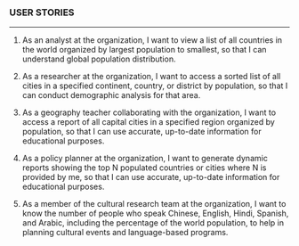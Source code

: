 ### USER STORIES
***
1. As an analyst at the organization, I want to view a list of all countries in the world organized by largest population to smallest, so that I can understand global population distribution.

2. As a researcher at the organization, I want to access a sorted list of all cities in a specified continent, country, or district by population, so that I can conduct demographic analysis for that area. 

3. As a geography teacher collaborating with the organization, I want to access a report of all capital cities in a specified region organized by population, so that I can use accurate, up-to-date information for educational purposes.

4. As a policy planner at the organization, I want to generate dynamic reports showing the top N populated countries or cities where N is provided by me, so that I can use accurate, up-to-date information for educational purposes.

5. As a member of the cultural research team at the organization, I want to know the number of people who speak Chinese, English, Hindi, Spanish, and Arabic, including the percentage of the world population, to help in planning cultural events and language-based programs.


